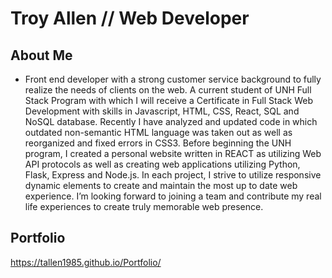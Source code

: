 # Troy Allen // Web Developer
## About Me
  - Front end developer with a strong customer service background to fully realize the needs of clients on the web. 
  A current student of UNH Full Stack Program with which I will receive a Certificate in Full Stack Web Development with 
  skills in Javascript, HTML, CSS, React, SQL and NoSQL database.  Recently I have analyzed and updated code in which 
  outdated non-semantic HTML language was taken out as well as reorganized and fixed errors in CSS3.  Before beginning 
  the UNH program, I created a personal website written in REACT as utilizing Web API protocols as well as creating 
  web applications utilizing Python, Flask, Express and Node.js.   In each project, I strive to utilize responsive dynamic 
  elements to create and maintain the most up to date web experience.  I’m looking forward to joining a team and contribute 
  my real life experiences to create truly memorable web presence.

## Portfolio
   https://tallen1985.github.io/Portfolio/
